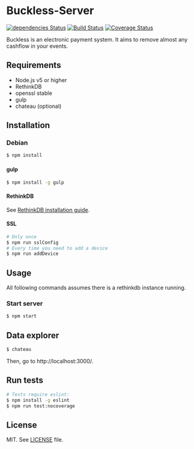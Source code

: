 # Buckless-Server
[![dependencies Status](https://david-dm.org/buckless/server/status.svg)](https://david-dm.org/buckless/server)
[![Build Status](https://travis-ci.org/buckless/Server.svg?branch=master)](https://travis-ci.org/buckless/Server)
[![Coverage Status](https://coveralls.io/repos/github/buckless/Server/badge.svg?branch=master)](https://coveralls.io/github/buckless/Server?branch=master)  

Buckless is an electronic payment system.
It aims to remove almost any cashflow in your events.


## Requirements
- Node.js v5 or higher
- RethinkDB
- openssl stable
- gulp
- chateau (optional)


## Installation

### Debian
```sh
$ npm install
```

#### gulp
```sh
$ npm install -g gulp
```

#### RethinkDB
See [RethinkDB installation guide](https://www.rethinkdb.com/docs/install/).

#### SSL
```sh
# Only once
$ npm run sslConfig
# Every time you need to add a device
$ npm run addDevice
```

## Usage
All following commands assumes there is a rethinkdb instance running.

### Start server
```sh
$ npm start
```

## Data explorer
```sh
$ chateau
```
Then, go to http://localhost:3000/.

##  Run tests

```sh
# Tests require eslint:
$ npm install -g eslint
$ npm run test:nocoverage
```

## License
MIT. See [LICENSE](LICENSE) file.
